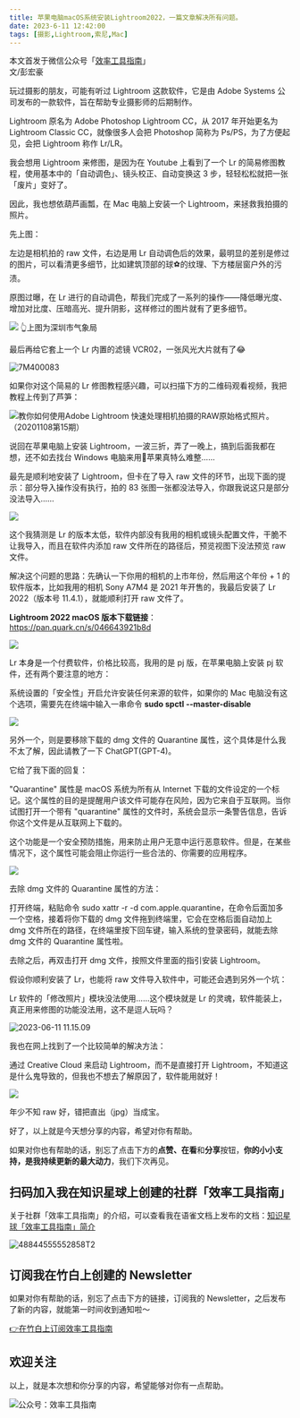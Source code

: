```yaml
---
title: 苹果电脑macOS系统安装Lightroom2022，一篇文章解决所有问题。        
date: 2023-6-11 12:42:00               
tags: [摄影,Lightroom,索尼,Mac]                                                                                       
---
```


本文首发于微信公众号「[效率工具指南](https://mp.weixin.qq.com/s?__biz=MzAxMjY0NTY5OA==&mid=2649922443&idx=1&sn=e2c13160e7412f10ce22e31dbacd84a1&chksm=83a89fa6b4df16b0f1a98d0835b4edd2df0b1691cb4a8bfab5b4236efa8d3b5ec2eed1936bdf&token=862859911&lang=zh_CN#rd)」    
文/彭宏豪


玩过摄影的朋友，可能有听过 Lightroom 这款软件，它是由 Adobe Systems 公司发布的一款软件，旨在帮助专业摄影师的后期制作。  

Lightroom 原名为 Adobe Photoshop Lightroom CC，从 2017 年开始更名为 Lightroom Classic CC，就像很多人会把 Photoshop 简称为 Ps/PS，为了方便起见，会把 Lightroom 称作 Lr/LR。   

我会想用 Lightroom 来修图，是因为在 Youtube 上看到了一个 Lr 的简易修图教程，使用基本中的「自动调色」、镜头校正、自动变换这 3 步，轻轻松松就把一张「废片」变好了。  

因此，我也想依葫芦画瓢，在 Mac 电脑上安装一个 Lightroom，来拯救我拍摄的照片。    

先上图：  

左边是相机拍的 raw 文件，右边是用 Lr 自动调色后的效果，最明显的差别是修过的图片，可以看清更多细节，比如建筑顶部的球⚽️的纹理、下方楼层窗户外的污渍。

原图过曝，在 Lr 进行的自动调色，帮我们完成了一系列的操作——降低曝光度、增加对比度、压暗高光、提升阴影，这样修过的图片就有了更多细节。

![](https://article-picbed-1302715071.cos.ap-guangzhou.myqcloud.com/2023/06/11/16864579792568.jpg)
👆上图为深圳市气象局

最后再给它套上一个 Lr 内置的滤镜 VCR02，一张风光大片就有了😂


![7M400083](https://article-picbed-1302715071.cos.ap-guangzhou.myqcloud.com/2023/06/11/7m400083.jpg)

如果你对这个简易的 Lr 修图教程感兴趣，可以扫描下方的二维码观看视频，我把教程上传到了芦笋：


 
![教你如何使用Adobe Lightroom 快速处理相机拍摄的RAW原始格式照片。（20201108第15期）](https://article-picbed-1302715071.cos.ap-guangzhou.myqcloud.com/2023/06/11/jiao-ni-ru-he-shi-yongadobe-lightroom-kuai-su-chu.png)

说回在苹果电脑上安装 Lightroom，一波三折，弄了一晚上，搞到后面我都在想，还不如去找台 Windows 电脑来用🤦苹果真特么难整……  

最先是顺利地安装了 Lightroom，但卡在了导入 raw 文件的环节，出现下面的提示：部分导入操作没有执行，拍的 83 张图一张都没法导入，你跟我说这只是部分没法导入……

![](https://article-picbed-1302715071.cos.ap-guangzhou.myqcloud.com/2023/06/11/16864580658309.jpg)

这个我猜测是 Lr 的版本太低，软件内部没有我用的相机或镜头配置文件，干脆不让我导入，而且在软件内添加 raw 文件所在的路径后，预览视图下没法预览 raw 文件。

解决这个问题的思路：先确认一下你用的相机的上市年份，然后用这个年份 + 1 的软件版本，比如我用的相机 Sony A7M4 是 2021 年开售的，我最后安装了 Lr 2022（版本号 11.4.1），就能顺利打开 raw 文件了。    

**Lightroom 2022 macOS 版本下载链接**：
https://pan.quark.cn/s/046643921b8d    

![](https://article-picbed-1302715071.cos.ap-guangzhou.myqcloud.com/2023/06/11/16864581285015.jpg)

Lr 本身是一个付费软件，价格比较高，我用的是 pj 版，在苹果电脑上安装 pj 软件，还有两个要注意的地方：  

系统设置的「安全性」开启允许安装任何来源的软件，如果你的 Mac 电脑没有这个选项，需要先在终端中输入一串命令 **sudo spctl --master-disable**   

![](https://article-picbed-1302715071.cos.ap-guangzhou.myqcloud.com/2023/06/11/16864581497584.jpg)

另外一个，则是要移除下载的 dmg 文件的 Quarantine 属性，这个具体是什么我不太了解，因此请教了一下 ChatGPT(GPT-4)。    

它给了我下面的回复：

"Quarantine" 属性是 macOS 系统为所有从 Internet 下载的文件设定的一个标记。这个属性的目的是提醒用户该文件可能存在风险，因为它来自于互联网。当你试图打开一个带有 "quarantine" 属性的文件时，系统会显示一条警告信息，告诉你这个文件是从互联网上下载的。

这个功能是一个安全预防措施，用来防止用户无意中运行恶意软件。但是，在某些情况下，这个属性可能会阻止你运行一些合法的、你需要的应用程序。

![](https://article-picbed-1302715071.cos.ap-guangzhou.myqcloud.com/2023/06/11/16864581695428.jpg)


去除 dmg 文件的 Quarantine 属性的方法：

打开终端，粘贴命令 sudo xattr -r -d com.apple.quarantine，在命令后面加多一个空格，接着将你下载的 dmg 文件拖到终端里，它会在空格后面自动加上 dmg 文件所在的路径，在终端里按下回车键，输入系统的登录密码，就能去除 dmg 文件的 Quarantine 属性啦。  

去除之后，再双击打开 dmg 文件，按照文件里面的指引安装 Lightroom。 

假设你顺利安装了 Lr，也能将 raw 文件导入软件中，可能还会遇到另外一个坑：

Lr 软件的「修改照片」模块没法使用……这个模块就是 Lr 的灵魂，软件能装上，真正用来修图的功能没法用，这不是逗人玩吗？

![2023-06-11 11.15.09](https://article-picbed-1302715071.cos.ap-guangzhou.myqcloud.com/2023/06/11/20230611-111509.png)


我也在网上找到了一个比较简单的解决方法：

通过 Creative Cloud 来启动 Lightroom，而不是直接打开 Lightroom，不知道这是什么鬼导致的，但我也不想去了解原因了，软件能用就好！

![](https://article-picbed-1302715071.cos.ap-guangzhou.myqcloud.com/2023/06/11/16864582669780.jpg)

年少不知 raw 好，错把直出（jpg）当成宝。  


好了，以上就是今天想分享的内容，希望对你有帮助。      

如果对你也有帮助的话，别忘了点击下方的**点赞、在看**和**分享**按钮，**你的小小支持，是我持续更新的最大动力**，我们下次再见。  


## 扫码加入我在知识星球上创建的社群「效率工具指南」  

关于社群「效率工具指南」的介绍，可以查看我在语雀文档上发布的文档：[知识星球「效率工具指南」简介](https://www.yuque.com/penghonghao/af0aai/glwrg2dl0dqlegi6?singleDoc#)    

![48844555552858T2](https://article-picbed-1302715071.cos.ap-guangzhou.myqcloud.com/2023/03/25/48844555552858t2.JPG)


## 订阅我在竹白上创建的 Newsletter   

如果对你有帮助的话，别忘了点击下方的链接，订阅我的 Newsletter，之后发布了新的内容，就能第一时间收到通知啦～  

[👉在竹白上订阅效率工具指南](https://penghh.zhubai.love/)         

## 欢迎关注     

以上，就是本次想和你分享的内容，希望能够对你有一点帮助。     

![公众号：效率工具指南](https://article-picbed-1302715071.cos.ap-guangzhou.myqcloud.com/2021/05/28/gong-zhong-hao-wei-bu-er-wei-ma-dailogo.png)   


